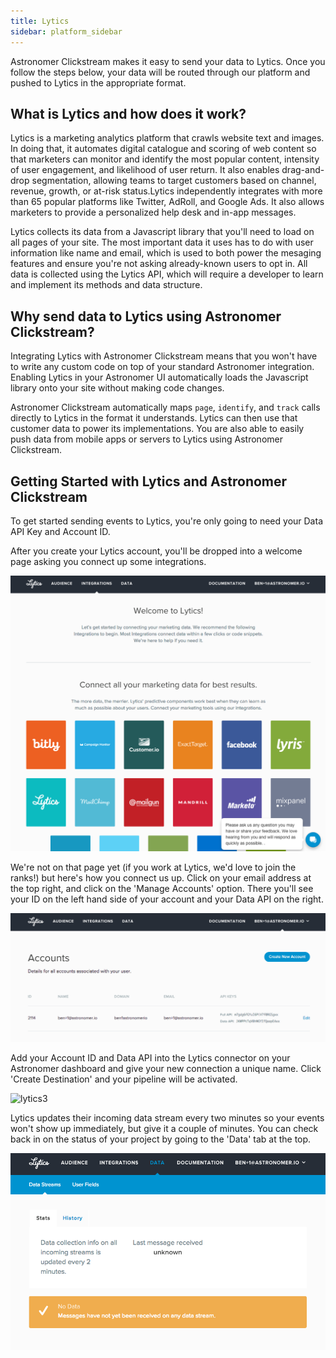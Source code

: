 ```yaml
---
title: Lytics
sidebar: platform_sidebar
---
```

Astronomer Clickstream makes it easy to send your data to Lytics. Once you follow the steps below, your data will be routed through our platform and pushed to Lytics in the appropriate format. 

## What is Lytics and how does it work?

Lytics is a marketing analytics platform that crawls website text and images. In doing that, it automates digital catalogue and scoring of web content so that marketers can monitor and identify the most popular content, intensity of user engagement, and likelihood of user return. It also enables drag-and-drop segmentation, allowing teams to target customers based on channel, revenue, growth, or at-risk status.Lytics independently integrates with more than 65 popular platforms like Twitter, AdRoll, and Google Ads. It also allows marketers to provide a personalized help desk and in-app messages.

Lytics collects its data from a Javascript library that you'll need to load on all pages of your site. The most important data it uses has to do with user information like name and email, which is used to both power the mesaging features and ensure you're not asking already-known users to opt in. All data is collected using the Lytics API, which will require a developer to learn and implement its methods and data structure.

## Why send data to Lytics using Astronomer Clickstream?

Integrating Lytics with Astronomer Clickstream means that you won't have to write any custom code on top of your standard Astronomer integration. Enabling Lytics in your Astronomer UI automatically loads the Javascript library onto your site without making code changes.

Astronomer Clickstream automatically maps `page`, `identify`, and `track` calls directly to Lytics in the format it understands. Lytics can then use that customer data to power its implementations. You are also able to easily  push data from mobile apps or servers to Lytics using Astronomer Clickstream.

## Getting Started with Lytics and Astronomer Clickstream

To get started sending events to Lytics, you're only going to need your Data API Key and Account ID.

After you create your Lytics account, you'll be dropped into a welcome page asking you connect up some integrations.

![lytics1](../../../images/lytics1.png)

We're not on that page yet (if you work at Lytics, we'd love to join the ranks!) but here's how you connect us up. Click on your email address at the top right, and click on the 'Manage Accounts' option. There you'll see your ID on the left hand side of your account and your Data API on the right.

![lytics2](../../../images/lytics2.png)

Add your Account ID and Data API into the Lytics connector on your Astronomer dashboard and give your new connection a unique name. Click 'Create Destination' and your pipeline will be activated.

![lytics3](../../../images/lytics3.gif)


 Lytics updates their incoming data stream every two minutes so your events won't show up immediately, but give it a couple of minutes. You can check back in on the status of your project by going to the 'Data' tab at the top.

![lytics4](../../../images/lytics4.png)

